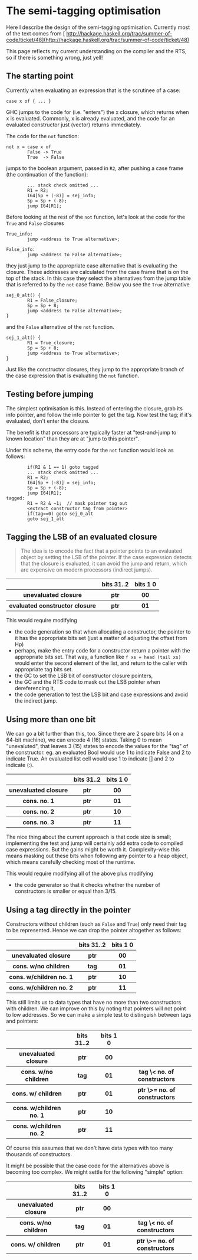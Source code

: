 # The semi-tagging optimisation


Here I describe the design of the semi-tagging optimisation. Currently most of the text comes from [ http://hackage.haskell.org/trac/summer-of-code/ticket/48](http://hackage.haskell.org/trac/summer-of-code/ticket/48)


This page reflects my current understanding on the compiler and the RTS, so if there is something wrong, just yell!

## The starting point


Currently when evaluating an expression that is the scrutinee of a case:

```wiki
case x of { ... }
```


GHC jumps to the code for (i.e. "enters") the x closure, which returns when x is evaluated. Commonly, x is already evaluated, and the code for an evaluated constructor just (vector) returns immediately.


The code for the `not` function:

```wiki
not x = case x of
        False -> True
        True  -> False
```


jumps to the boolean argument, passed in `R2`, after pushing a case frame (the continuation of the function):

```wiki
        ... stack check omitted ...
        R1 = R2;
        I64[Sp + (-8)] = sej_info;
        Sp = Sp + (-8);
        jump I64[R1];
```


Before looking at the rest of the `not` function, let's look at the code for the `True` and `False` closures

```wiki
True_info:
        jump <address to True alternative>;

False_info:
        jump <address to False alternative>;
```


they just jump to the appropriate case alternative that is evaluating the closure. These addresses are calculated from the case frame that is on the top of the stack. In this case they select the alternatives from the jump table that is referred to by the `not` case frame. Below you see the `True` alternative

```wiki
sej_0_alt() {
        R1 = False_closure;
        Sp = Sp + 8;
        jump <address to False alternative>;
}
```


and the `False` alternative of the `not` function.

```wiki
sej_1_alt() {
        R1 = True_closure;
        Sp = Sp + 8;
        jump <address to True alternative>;
}
```


Just like the constructor closures, they jump to the appropriate branch of the case expression that is evaluating the `not` function.

## Testing before jumping


The simplest optimisation is this.  Instead of entering the closure, grab its info pointer, and follow the info pointer to get the tag.  Now test the tag; if it's evaluated, don't enter the closure.  


The benefit is that processors are typically faster at "test-and-jump to known location" than they are at "jump to this pointer".


Under this scheme, the entry code for the `not` function would look as follows:

```wiki
        if(R2 & 1 == 1) goto tagged
        ... stack check omitted ...
        R1 = R2;
        I64[Sp + (-8)] = sej_info;
        Sp = Sp + (-8);
        jump I64[R1];
tagged:
        R1 = R2 & ~1;  // mask pointer tag out
        <extract constructor tag from pointer>
        if(tag==0) goto sej_0_alt
        goto sej_1_alt
```

## Tagging the LSB of an evaluated closure

>
> The idea is to encode the fact that a pointer points to an evaluated object by setting the LSB of the pointer. If the case expression detects that the closure is evaluated, it can avoid the jump and return, which are expensive on modern processors (indirect jumps).

<table><tr><th></th>
<th> bits 31..2 </th>
<th> bits 1 0 
</th></tr>
<tr><th> unevaluated closure </th>
<th> ptr </th>
<th> 00 
</th></tr>
<tr><th> evaluated constructor closure </th>
<th> ptr </th>
<th> 01 
</th></tr></table>


This would require modifying

- the code generation so that when allocating a constructor, the pointer to it has the appropriate bits set (just a matter of adjusting the offset from Hp)
- perhaps, make the entry code for a constructor return a pointer with the appropriate bits set. That way, a function like `f xs = head (tail xs)` would enter the second element of the list, and return to the caller with appropriate tag bits set.
- the GC to set the LSB bit of constructor closure pointers,
- the GC and the RTS code to mask out the LSB pointer when dereferencing it,
- the code generation to test the LSB bit and case expressions and avoid the indirect jump.

## Using more than one bit


We can go a bit further than this, too. Since there are 2 spare bits (4 on a 64-bit machine), we can encode 4 (16) states. Taking 0 to mean "unevaluted", that leaves 3 (15) states to encode the values for the "tag" of the constructor. eg. an evaluated Bool would use 1 to indicate False and 2 to indicate True. An evaluated list cell would use 1 to indicate \[\] and 2 to indicate (:).

<table><tr><th></th>
<th> bits 31..2 </th>
<th> bits 1 0 
</th></tr>
<tr><th> unevaluated closure </th>
<th> ptr </th>
<th> 00 
</th></tr>
<tr><th> cons. no. 1    </th>
<th> ptr </th>
<th> 01 
</th></tr>
<tr><th> cons. no. 2    </th>
<th> ptr </th>
<th> 10 
</th></tr>
<tr><th> cons. no. 3    </th>
<th> ptr </th>
<th> 11 
</th></tr></table>


The nice thing about the current approach is that code size is small; implementing the test and jump will certainly add extra code to compiled case expressions. But the gains might be worth it. Complexity-wise this means masking out these bits when following any pointer to a heap object, which means carefully checking most of the runtime.


This would require modifying all of the above plus modifying

- the code generator so that it checks whether the number of constructors is smaller or equal than 3/15.

## Using a tag directly in the pointer


Constructors without children (such as `False` and `True`) only need their tag to be represented. Hence we can drop the pointer altogether as follows:

<table><tr><th></th>
<th> bits 31..2 </th>
<th> bits 1 0 
</th></tr>
<tr><th> unevaluated closure </th>
<th> ptr </th>
<th> 00 
</th></tr>
<tr><th> cons. w/no children </th>
<th> tag </th>
<th> 01 
</th></tr>
<tr><th> cons. w/children no. 1    </th>
<th> ptr </th>
<th> 10 
</th></tr>
<tr><th> cons. w/children no. 2    </th>
<th> ptr </th>
<th> 11 
</th></tr></table>


This still limits us to data types that have no more than two constructors with children. We can improve on this by noting that pointers will not point to low addresses. So we can make a simple test to distinguish between tags and pointers:

<table><tr><th></th>
<th> bits 31..2 </th>
<th> bits 1 0 </th>
<th></th></tr>
<tr><th> unevaluated closure </th>
<th> ptr </th>
<th> 00 </th>
<th></th></tr>
<tr><th> cons. w/no children </th>
<th> tag </th>
<th> 01 </th>
<th> tag \< no. of  constructors
</th></tr>
<tr><th> cons. w/ children </th>
<th> ptr </th>
<th> 01 </th>
<th> ptr \>= no. of constructors 
</th></tr>
<tr><th> cons. w/children no. 1    </th>
<th> ptr </th>
<th> 10 </th>
<th></th></tr>
<tr><th> cons. w/children no. 2    </th>
<th> ptr </th>
<th> 11 </th>
<th></th></tr></table>


Of course this assumes that we don't have data types with too many thousands of constructors.


It might be possible that the case code for the alternatives above is becoming too complex. We might settle for the following "simple" option:

<table><tr><th></th>
<th> bits 31..2 </th>
<th> bits 1 0 </th>
<th></th></tr>
<tr><th> unevaluated closure </th>
<th> ptr </th>
<th> 00 </th>
<th></th></tr>
<tr><th> cons. w/no children </th>
<th> tag </th>
<th> 01 </th>
<th> tag \< no. of  constructors
</th></tr>
<tr><th> cons. w/ children </th>
<th> ptr </th>
<th> 01 </th>
<th> ptr \>= no. of constructors 
</th></tr></table>